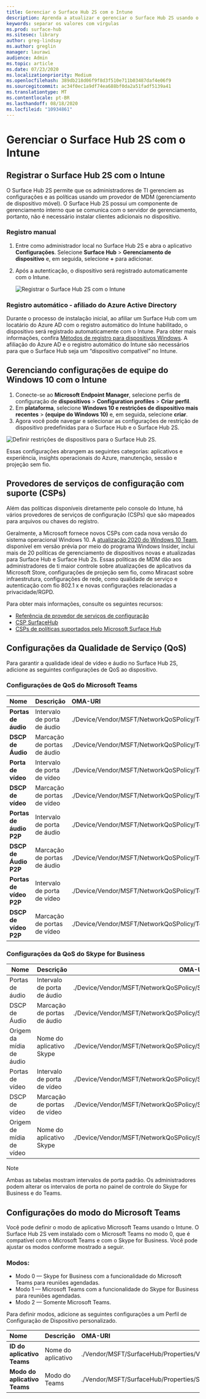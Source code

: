 ```yaml
---
title: Gerenciar o Surface Hub 2S com o Intune
description: Aprenda a atualizar e gerenciar o Surface Hub 2S usando o Intune.
keywords: separar os valores com vírgulas
ms.prod: surface-hub
ms.sitesec: library
author: greg-lindsay
ms.author: greglin
manager: laurawi
audience: Admin
ms.topic: article
ms.date: 07/23/2020
ms.localizationpriority: Medium
ms.openlocfilehash: 389db218d06f9f8d3f510e711b03487daf4e06f9
ms.sourcegitcommit: ac34f0ec1a9df74ea688bf0da2a51fadf5139a41
ms.translationtype: MT
ms.contentlocale: pt-BR
ms.lasthandoff: 08/18/2020
ms.locfileid: "10934861"
---
```

# Gerenciar o Surface Hub 2S com o Intune

## Registrar o Surface Hub 2S com o Intune

O Surface Hub 2S permite que os administradores de TI gerenciem as configurações e as políticas usando um provedor de MDM (gerenciamento de dispositivo móvel). O Surface Hub 2S possui um componente de gerenciamento interno que se comunica com o servidor de gerenciamento, portanto, não é necessário instalar clientes adicionais no dispositivo.

### Registro manual

1. Entre como administrador local no Surface Hub 2S e abra o aplicativo **Configurações**. Selecione **Surface Hub** > **Gerenciamento de dispositivo** e, em seguida, selecione **+** para adicionar.
2. Após a autenticação, o dispositivo será registrado automaticamente com o Intune.

   ![Registrar o Surface Hub 2S com o Intune](images/sh2-set-intune1.png)<br>

### Registro automático - afiliado do Azure Active Directory 

Durante o processo de instalação inicial, ao afiliar um Surface Hub com um locatário do Azure AD com o registro automático do Intune habilitado, o dispositivo será registrado automaticamente com o Intune. Para obter mais informações, confira [Métodos de registro para dispositivos Windows](https://docs.microsoft.com/intune/enrollment/windows-enrollment-methods).  A afiliação do Azure AD e o registro automático do Intune são necessários para que o Surface Hub seja um “dispositivo compatível” no Intune. 

## Gerenciando configurações de equipe do Windows 10 com o Intune

1. Conecte-se ao **Microsoft Endpoint Manager**, selecione perfis de configuração de **dispositivos**  >  **Configuration profiles**  >  **Criar perfil**. 
2. Em **plataforma**, selecione **Windows 10 e restrições de dispositivo mais recentes**  >  **(equipe do Windows 10)** e, em seguida, selecione **criar**. 
3. Agora você pode navegar e selecionar as configurações de restrição de dispositivo predefinidas para o Surface Hub e o Surface Hub 2S.

 ![Definir restrições de dispositivos para o Surface Hub 2S.](images/sh2-set-intune3.png) <br>

Essas configurações abrangem as seguintes categorias: aplicativos e experiência, insights operacionais do Azure, manutenção, sessão e projeção sem fio.  

## Provedores de serviços de configuração com suporte (CSPs)

Além das políticas disponíveis diretamente pelo console do Intune, há vários provedores de serviços de configuração (CSPs) que são mapeados para arquivos ou chaves do registro. 

Geralmente, a Microsoft fornece novos CSPs com cada nova versão do sistema operacional Windows 10. A [atualização 2020 do Windows 10 Team](surface-hub-install-2020preview.md), disponível em versão prévia por meio do programa Windows Insider, inclui mais de 20 políticas de gerenciamento de dispositivos novas e atualizadas para Surface Hub e Surface Hub 2s. Essas políticas de MDM dão aos administradores de ti maior controle sobre atualizações de aplicativos da Microsoft Store, configurações de projeção sem fio, como Miracast sobre infraestrutura, configurações de rede, como qualidade de serviço e autenticação com fio 802.1 x e novas configurações relacionadas a privacidade/RGPD.

Para obter mais informações, consulte os seguintes recursos: 

- [Referência de provedor de serviços de configuração](https://docs.microsoft.com/windows/client-management/mdm/configuration-service-provider-reference) 
- [CSP SurfaceHub](https://docs.microsoft.com/windows/client-management/mdm/surfacehub-csp)
- [CSPs de políticas suportados pelo Microsoft Surface Hub](https://docs.microsoft.com/windows/client-management/mdm/policy-csps-supported-by-surface-hub)

## Configurações da Qualidade de Serviço (QoS)

Para garantir a qualidade ideal de vídeo e áudio no Surface Hub 2S, adicione as seguintes configurações de QoS ao dispositivo. 

### Configurações de QoS do Microsoft Teams 

| Nome | Descrição | OMA-URI | Tipo | Valor |
|:------ |:------------- |:--------- |:------ |:------- |
|**Portas de áudio**| Intervalo de porta de áudio | ./Device/Vendor/MSFT/NetworkQoSPolicy/TeamsAudio/DestinationPortMatchCondition | String  | 3478-3479 |
|**DSCP de Áudio**| Marcação de portas de áudio | ./Device/Vendor/MSFT/NetworkQoSPolicy/TeamsAudio/DSCPAction | Inteiro | 46 |
|**Porta de vídeo**| Intervalo de porta de vídeo | ./Device/Vendor/MSFT/NetworkQoSPolicy/TeamsVideo/DestinationPortMatchCondition | String  | 3480 |
|**DSCP de vídeo**| Marcação de portas de vídeo | ./Device/Vendor/MSFT/NetworkQoSPolicy/TeamsVideo/DSCPAction | Inteiro | 34 |
|**Portas de áudio P2P**| Intervalo de porta de áudio | ./Device/Vendor/MSFT/NetworkQoSPolicy/TeamsP2PAudio/DestinationPortMatchCondition | String  | 50000-50019 |
|**DSCP de Áudio P2P**| Marcação de portas de áudio | ./Device/Vendor/MSFT/NetworkQoSPolicy/TeamsP2PAudio/DSCPAction | Inteiro | 46 |
|**Portas de vídeo P2P**| Intervalo de porta de vídeo | ./Device/Vendor/MSFT/NetworkQoSPolicy/TeamsP2PVideo/DestinationPortMatchCondition | String  | 50020-50039 |
|**DSCP de vídeo P2P**| Marcação de portas de vídeo | ./Device/Vendor/MSFT/NetworkQoSPolicy/TeamsP2PVideo/DSCPAction | Inteiro | 34 |


### Configurações da QoS do Skype for Business

| Nome               | Descrição         | OMA-URI                                                                  | Tipo    | Valor                          |
| ------------------ | ------------------- | ------------------------------------------------------------------------ | ------- | ------------------------------ |
| Portas de áudio        | Intervalo de porta de áudio    | ./Device/Vendor/MSFT/NetworkQoSPolicy/SfBAudio/SourcePortMatchCondition  | String  | 50000-50019                    |
| DSCP de Áudio         | Marcação de portas de áudio | ./Device/Vendor/MSFT/NetworkQoSPolicy/SfBAudio/DSCPAction                | Inteiro | 46                             |
| Origem da mídia de áudio | Nome do aplicativo Skype      | ./Device/Vendor/MSFT/NetworkQoSPolicy/SfBAudio/AppPathNameMatchCondition | String  | Microsoft.PPISkype.Windows.exe |
| Portas de vídeo        | Intervalo de porta de vídeo    | ./Device/Vendor/MSFT/NetworkQoSPolicy/SfBVideo/SourcePortMatchCondition  | String  | 50020-50039                    |
| DSCP de vídeo         | Marcação de portas de vídeo | ./Device/Vendor/MSFT/NetworkQoSPolicy/SfBVideo/DSCPAction                | Inteiro | 34                             |
| Origem de mídia de vídeo | Nome do aplicativo Skype      | ./Device/Vendor/MSFT/NetworkQoSPolicy/SfBVideo/AppPathNameMatchCondition | String  | Microsoft.PPISkype.Windows.exe |

> [!NOTE]
> Ambas as tabelas mostram intervalos de porta padrão. Os administradores podem alterar os intervalos de porta no painel de controle do Skype for Business e do Teams.

## Configurações do modo do Microsoft Teams

Você pode definir o modo de aplicativo Microsoft Teams usando o Intune. O Surface Hub 2S vem instalado com o Microsoft Teams no modo 0, que é compatível com o Microsoft Teams e com o Skype for Business. Você pode ajustar os modos conforme mostrado a seguir.

### Modos:

- Modo 0 — Skype for Business com a funcionalidade do Microsoft Teams para reuniões agendadas.
- Modo 1 — Microsoft Teams com a funcionalidade do Skype for Business para reuniões agendadas.
- Modo 2 — Somente Microsoft Teams.

Para definir modos, adicione as seguintes configurações a um Perfil de Configuração de Dispositivo personalizado.

| Nome | Descrição | OMA-URI | Tipo | Valor |
|:--- |:--- |:--- |:--- |:--- |
|**ID do aplicativo Teams**|Nome do aplicativo|./Vendor/MSFT/SurfaceHub/Properties/VtcAppPackageId|String| Microsoft.MicrosoftTeamsforSurfaceHub_8wekyb3d8bbwe!Teams|
|**Modo do aplicativo Teams**|Modo do Teams|./Vendor/MSFT/SurfaceHub/Properties/SurfaceHubMeetingMode|Inteiro| 0, 1 ou 2|
